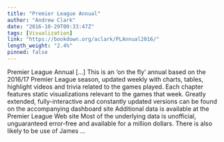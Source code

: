 ```yaml
---
title: "Premier League Annual"
author: "Andrew Clark"
date: "2016-10-29T00:33:47Z"
tags: [Visualization]
link: "https://bookdown.org/aclark/PLAnnual2016/"
length_weight: "2.4%"
pinned: false
---
```


Premier League Annual [...] This is an ‘on the fly’ annual based on the 2016/17 Premier League season, updated weekly with charts, tables, highlight videos and trivia related to the games played. Each chapter features static visualizations relevant to the games that week. Greatly extended, fully-interactive and constantly updated versions can be found on the accompanying dashboard site Additional data is available at the Premier League Web site Most of the underlying data is unofficial, unguaranteed error-free and available for a million dollars. There is also likely to be use of James ...
